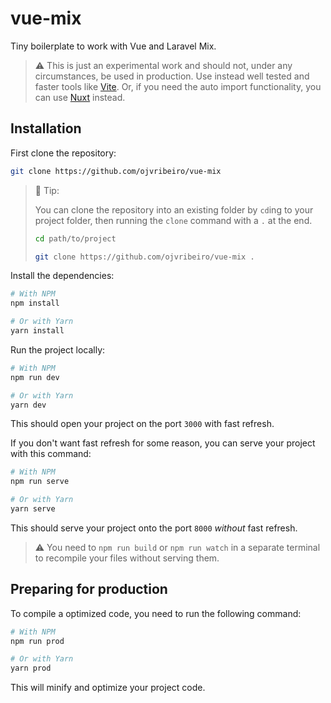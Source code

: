 # vue-mix

Tiny boilerplate to work with Vue and Laravel Mix.

> ⚠️ This is just an experimental work and should not, under any circumstances, be used in production. Use instead well tested and faster tools like [Vite](https://github.com/vitejs/vite). Or, if you need the auto import functionality, you can use [Nuxt](https://nuxtjs.org/) instead.

## Installation

First clone the repository:

```bash
git clone https://github.com/ojvribeiro/vue-mix
```

> 📌 Tip:
>
> You can clone the repository into an existing folder by `cd`ing to your project folder, then running the `clone` command with a `.` at the end.
>
> ```bash
> cd path/to/project
>
> git clone https://github.com/ojvribeiro/vue-mix .
> ```

Install the dependencies:

```bash
# With NPM
npm install

# Or with Yarn
yarn install
```

Run the project locally:

```bash
# With NPM
npm run dev

# Or with Yarn
yarn dev
```

This should open your project on the port `3000` with fast refresh.

If you don't want fast refresh for some reason, you can serve your project with this command:

```bash
# With NPM
npm run serve

# Or with Yarn
yarn serve
```

This should serve your project onto the port `8000` _without_ fast refresh.

> ⚠️ You need to `npm run build` or `npm run watch` in a separate terminal to recompile your files without serving them.

## Preparing for production

To compile a optimized code, you need to run the following command:

```bash
# With NPM
npm run prod

# Or with Yarn
yarn prod
```

This will minify and optimize your project code.
